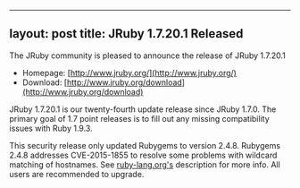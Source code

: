
---
layout: post
title: JRuby 1.7.20.1 Released
---
The JRuby community is pleased to announce the release of JRuby 1.7.20.1

- Homepage: [http://www.jruby.org/](http://www.jruby.org/)
- Download: [http://www.jruby.org/download](http://www.jruby.org/download)

JRuby 1.7.20.1 is our twenty-fourth update release since JRuby 1.7.0.  The primary goal of 1.7 point releases is to fill out any missing compatibility issues with Ruby 1.9.3.

This security release only updated Rubygems to version 2.4.8.  Rubygems 2.4.8
addresses CVE-2015-1855 to resolve some problems with wildcard matching
of hostnames.  See [ruby-lang.org's](https://www.ruby-lang.org/en/news/2015/04/13/ruby-openssl-hostname-matching-vulnerability/) description for more info.  All
users are recommended to upgrade.
